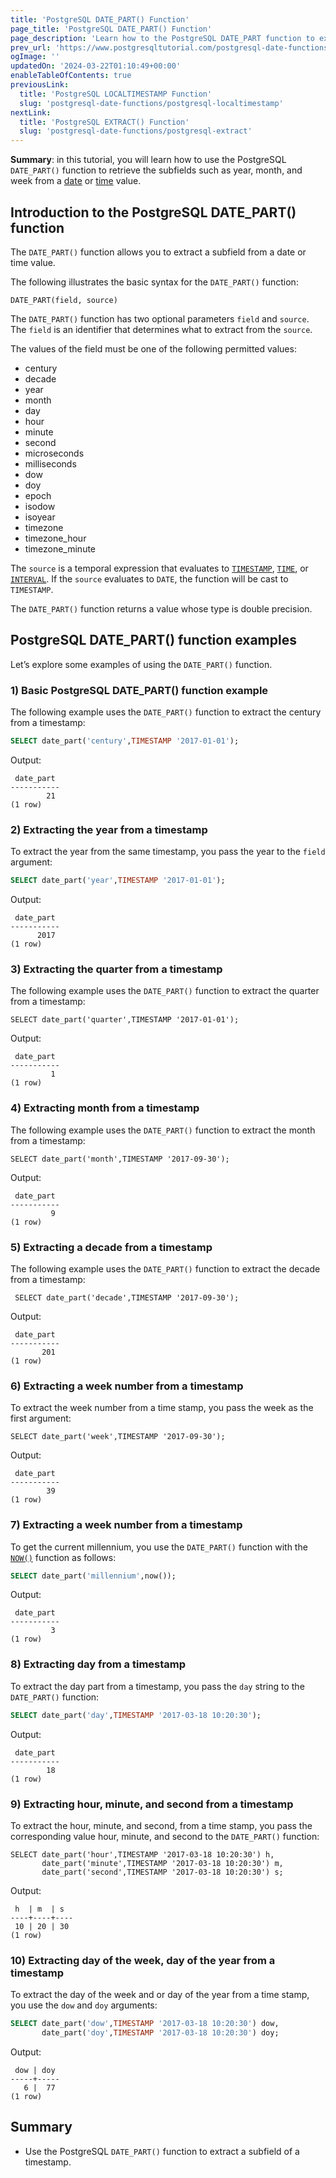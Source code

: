 ```yaml
---
title: 'PostgreSQL DATE_PART() Function'
page_title: 'PostgreSQL DATE_PART() Function'
page_description: 'Learn how to the PostgreSQL DATE_PART function to extract subfields such as year, month, week, and so on from a timestamp.'
prev_url: 'https://www.postgresqltutorial.com/postgresql-date-functions/postgresql-date_part/'
ogImage: ''
updatedOn: '2024-03-22T01:10:49+00:00'
enableTableOfContents: true
previousLink:
  title: 'PostgreSQL LOCALTIMESTAMP Function'
  slug: 'postgresql-date-functions/postgresql-localtimestamp'
nextLink:
  title: 'PostgreSQL EXTRACT() Function'
  slug: 'postgresql-date-functions/postgresql-extract'
---
```


**Summary**: in this tutorial, you will learn how to use the PostgreSQL `DATE_PART()` function to retrieve the subfields such as year, month, and week from a [date](../postgresql-tutorial/postgresql-date) or [time](../postgresql-tutorial/postgresql-time) value.

## Introduction to the PostgreSQL DATE_PART() function

The `DATE_PART()` function allows you to extract a subfield from a date or time value.

The following illustrates the basic syntax for the `DATE_PART()` function:

```sqlsql
DATE_PART(field, source)
```

The `DATE_PART()` function has two optional parameters `field` and `source`. The `field` is an identifier that determines what to extract from the `source`.

The values of the field must be one of the following permitted values:

- century
- decade
- year
- month
- day
- hour
- minute
- second
- microseconds
- milliseconds
- dow
- doy
- epoch
- isodow
- isoyear
- timezone
- timezone_hour
- timezone_minute

The `source` is a temporal expression that evaluates to [`TIMESTAMP`](../postgresql-tutorial/postgresql-timestamp), [`TIME`](../postgresql-tutorial/postgresql-time), or [`INTERVAL`](../postgresql-tutorial/postgresql-interval). If the `source` evaluates to `DATE`, the function will be cast to `TIMESTAMP`.

The `DATE_PART()` function returns a value whose type is double precision.

## PostgreSQL DATE_PART() function examples

Let’s explore some examples of using the `DATE_PART()` function.

### 1\) Basic PostgreSQL DATE_PART() function example

The following example uses the `DATE_PART()` function to extract the century from a timestamp:

```sql
SELECT date_part('century',TIMESTAMP '2017-01-01');
```

Output:

```text
 date_part
-----------
        21
(1 row)
```

### 2\) Extracting the year from a timestamp

To extract the year from the same timestamp, you pass the year to the `field` argument:

```sql
SELECT date_part('year',TIMESTAMP '2017-01-01');
```

Output:

```text
 date_part
-----------
      2017
(1 row)
```

### 3\) Extracting the quarter from a timestamp

The following example uses the `DATE_PART()` function to extract the quarter from a timestamp:

```
SELECT date_part('quarter',TIMESTAMP '2017-01-01');
```

Output:

```text
 date_part
-----------
         1
(1 row)
```

### 4\) Extracting month from a timestamp

The following example uses the `DATE_PART()` function to extract the month from a timestamp:

```
SELECT date_part('month',TIMESTAMP '2017-09-30');
```

Output:

```text
 date_part
-----------
         9
(1 row)
```

### 5\) Extracting a decade from a timestamp

The following example uses the `DATE_PART()` function to extract the decade from a timestamp:

```text
 SELECT date_part('decade',TIMESTAMP '2017-09-30');
```

Output:

```text
 date_part
-----------
       201
(1 row)
```

### 6\) Extracting a week number from a timestamp

To extract the week number from a time stamp, you pass the week as the first argument:

```
SELECT date_part('week',TIMESTAMP '2017-09-30');
```

Output:

```text
 date_part
-----------
        39
(1 row)
```

### 7\) Extracting a week number from a timestamp

To get the current millennium, you use the `DATE_PART()` function with the [`NOW()`](postgresql-now) function as follows:

```sql
SELECT date_part('millennium',now());
```

Output:

```text
 date_part
-----------
         3
(1 row)
```

### 8\) Extracting day from a timestamp

To extract the day part from a timestamp, you pass the `day` string to the `DATE_PART()` function:

```sql
SELECT date_part('day',TIMESTAMP '2017-03-18 10:20:30');
```

Output:

```text
 date_part
-----------
        18
(1 row)
```

### 9\) Extracting hour, minute, and second from a timestamp

To extract the hour, minute, and second, from a time stamp, you pass the corresponding value hour, minute, and second to the `DATE_PART()` function:

```
SELECT date_part('hour',TIMESTAMP '2017-03-18 10:20:30') h,
       date_part('minute',TIMESTAMP '2017-03-18 10:20:30') m,
       date_part('second',TIMESTAMP '2017-03-18 10:20:30') s;
```

Output:

```
 h  | m  | s
----+----+----
 10 | 20 | 30
(1 row)
```

### 10\) Extracting day of the week, day of the year from a timestamp

To extract the day of the week and or day of the year from a time stamp, you use the `dow` and `doy` arguments:

```sql
SELECT date_part('dow',TIMESTAMP '2017-03-18 10:20:30') dow,
       date_part('doy',TIMESTAMP '2017-03-18 10:20:30') doy;
```

Output:

```
 dow | doy
-----+-----
   6 |  77
(1 row)
```

## Summary

- Use the PostgreSQL `DATE_PART()` function to extract a subfield of a timestamp.
